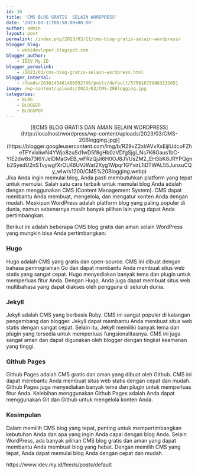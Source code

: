 ```yaml
---
id: 16
title: 'CMS BLOG GRATIS  SELAIN WORDPRESS'
date: '2023-03-11T08:58:00+00:00'
author: admin
layout: post
permalink: /index.php/2023/03/11/cms-blog-gratis-selain-wordpress/
blogger_blog:
    - webidevloper.blogspot.com
blogger_author:
    - IDEV.My.ID
blogger_permalink:
    - /2023/03/cms-blog-gratis-selain-wordpress.html
blogger_internal:
    - /feeds/2636143461486592706/posts/default/575016759883131051
image: /wp-content/uploads/2023/03/CMS-20Blogging.jpg
categories:
    - BLOG
    - BLOGGER
    - BLOGSPOT
---
```


<div style="clear: both; text-align: center;">[![CMS BLOG GRATIS DAN AMAN SELAIN WORDPRESS](http://localhost/wordpress/wp-content/uploads/2023/03/CMS-20Blogging.jpg)](https://blogger.googleusercontent.com/img/b/R29vZ2xl/AVvXsEijlUdcoFZheTFYxlxliwN4YWjo8zuSd1wD5f8gHb0zVDfgSjgl_Ns7K6Gaus1bC-YIE2dw8s73I6YJelDMaGvEB_wFRzQjJi6H0OJ8JVUsZM2_EHSbK8JRYPQgnb2SyedU2nSTvywgfXrOLK6UVJWat2Xyg1Wpqr1GYvirL1iDTWAL55JunxuCQy_wIw/s1200/CMS%20Blogging.webp)</div>Jika Anda ingin memulai blog, Anda pasti membutuhkan platform yang tepat untuk memulai. Salah satu cara terbaik untuk memulai blog Anda adalah dengan menggunakan CMS (Content Management System). CMS dapat membantu Anda membuat, mengelola, dan mengatur konten Anda dengan mudah. Meskipun WordPress adalah platform blog yang paling populer di dunia, namun sebenarnya masih banyak pilihan lain yang dapat Anda pertimbangkan.

Berikut ini adalah beberapa CMS blog gratis dan aman selain WordPress yang mungkin bisa Anda pertimbangkan:

### Hugo

Hugo adalah CMS yang gratis dan open-source. CMS ini dibuat dengan bahasa pemrograman Go dan dapat membantu Anda membuat situs web statis yang sangat cepat. Hugo menyediakan banyak tema dan plugin untuk memperluas fitur Anda. Dengan Hugo, Anda juga dapat membuat situs web multibahasa yang dapat diakses oleh pengguna di seluruh dunia.

### Jekyll

Jekyll adalah CMS yang berbasis Ruby. CMS ini sangat populer di kalangan pengembang dan blogger. Jekyll dapat membantu Anda membuat situs web statis dengan sangat cepat. Selain itu, Jekyll memiliki banyak tema dan plugin yang tersedia untuk memperluas fungsionalitasnya. CMS ini juga sangat aman dan dapat digunakan oleh blogger dengan tingkat keamanan yang tinggi.

### Github Pages

Github Pages adalah CMS gratis dan aman yang dibuat oleh Github. CMS ini dapat membantu Anda membuat situs web statis dengan cepat dan mudah. Github Pages juga menyediakan banyak tema dan plugin untuk memperluas fitur Anda. Kelebihan menggunakan Github Pages adalah Anda dapat menggunakan Git dan Github untuk mengelola konten Anda.

### Kesimpulan

Dalam memilih CMS blog yang tepat, penting untuk mempertimbangkan kebutuhan Anda dan apa yang ingin Anda capai dengan blog Anda. Selain WordPress, ada banyak pilihan CMS blog gratis dan aman yang dapat membantu Anda membuat blog yang hebat. Dengan memilih CMS yang tepat, Anda dapat memulai blog Anda dengan cepat dan mudah.

<div>https://www.idev.my.id/feeds/posts/default</div>